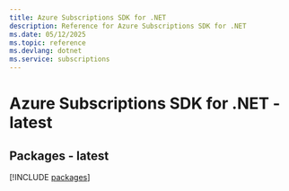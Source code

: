 ```yaml
---
title: Azure Subscriptions SDK for .NET
description: Reference for Azure Subscriptions SDK for .NET
ms.date: 05/12/2025
ms.topic: reference
ms.devlang: dotnet
ms.service: subscriptions
---
```

# Azure Subscriptions SDK for .NET - latest
## Packages - latest
[!INCLUDE [packages](subscriptions-index.md)]